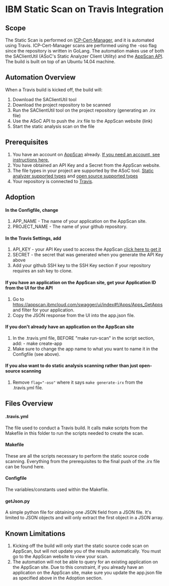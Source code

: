 # IBM Static Scan on Travis Integration
## Scope
The Static Scan is performed on [ICP-Cert-Manager](https://github.ibm.com/IBMPrivateCloud/icp-cert-manager), and it is automated using Travis. ICP-Cert-Manager scans are performed using the -oso flag since the repository is written in GoLang. The automation makes use of both the SAClientUtil (ASoC's Static Analyzer Client Utility) and the [AppScan API](https://appscan.ibmcloud.com/swagger/ui/index). The build is built on top of an Ubuntu 14.04 machine.

## Automation Overview
When a Travis build is kicked off, the build will:
1. Download the SAClientUtil tool
2. Download the project repository to be scanned
3. Run the SAClientUtil tool on the project repository (generating an .irx file)
4. Use the ASoC API to push the .irx file to the AppScan website (link)
5. Start the static analysis scan on the file

## Prerequisites
1. You have an account on [AppScan](https://appscan.ibmcloud.com/AsoCUI/serviceui/home) already. [If you need an account, see instructions here.](https://w3-connections.ibm.com/wikis/home?lang=en-us#!/wiki/W2d45edf688c2_4f09_9d5d_bbddab46412e/page/ASoC%20Onboarding)
2. You have obtained an API Key and a Secret from the AppScan website.
3. The file types in your project are supported by the ASoC tool. [Static analyzer supported types](https://www.ibm.com/support/knowledgecenter/SSYJJF_1.0.0/ApplicationSecurityonCloud/src_sys_req.html#src_sys_req__scan) and [open source supported types](https://www.ibm.com/support/knowledgecenter/SSYJJF_1.0.0/ApplicationSecurityonCloud/appseccloud_scanning_opensource.html) 
4. Your repository is connected to [Travis](https://travis-ci.org).
## Adoption
#### In the Configfile, change
1. APP_NAME - The name of your application on the AppScan site.
2. PROJECT_NAME - The name of your github repository. 
#### In the Travis Settings, add
1. API_KEY - your API Key used to access the AppScan [click here to get it](https://appscan.ibmcloud.com/AsoCUI/serviceui/main/admin/apiKey)
2. SECRET - the secret that was generated when you generate the API Key above
3. Add your github SSH key to the SSH Key section if your repository requires an ssh key to clone.
#### If you have an application on the AppScan site, get your Application ID from the UI for the API
1. Go to https://appscan.ibmcloud.com/swagger/ui/index#!/Apps/Apps_GetApps and filter for your application.
2. Copy the JSON response from the UI into the app.json file.
#### If you don't already have an application on the AppScan site
1. In the .travis.yml file, BEFORE "make run-scan" in the script section, add: - make create-app 
2. Make sure to change the app name to what you want to name it in the Configfile (see above).
#### If you also want to do static analysis scanning rather than just open-source scanning
1. Remove `flag="-oso"` where it says `make generate-irx` from the .travis.yml file.
## Files Overview
#### .travis.yml
The file used to conduct a Travis build. It calls make scripts from the Makefile in this folder to run the scripts needed to create the scan.
#### Makefile
These are all the scripts necessary to perform the static source code scanning. Everything from the prerequisites to the final push of the .irx file can be found here.
#### Configfile
The variables/constants used within the Makefile.
#### getJson.py
A simple python file for obtaining one JSON field from a JSON file. It's limited to JSON objects and will only extract the first object in a JSON array.

## Known Limitations
1. Kicking off the build will only start the static source code scan on AppScan, but will not update you of the results automatically. You must go to the AppScan website to view your scan.
2. The automation will not be able to query for an existing application on the AppScan site. Due to this constraint, if you already have an application on the AppScan site, make sure you update the app.json file as specified above in the Adoption section.
